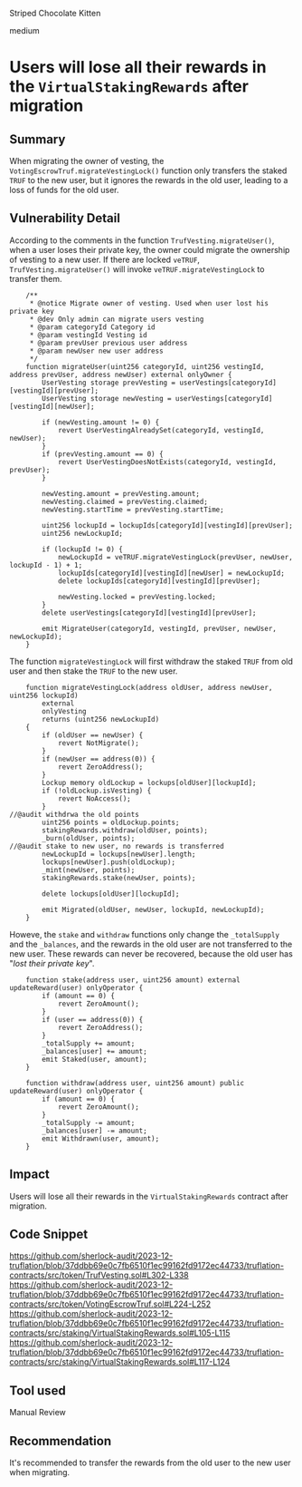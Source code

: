 Striped Chocolate Kitten

medium

# Users will lose all their rewards in the `VirtualStakingRewards` after migration

## Summary

When migrating the owner of vesting, the `VotingEscrowTruf.migrateVestingLock()` function only transfers the staked `TRUF` to the new user, but it ignores the rewards in the old user, leading to a loss of funds for the old user.

## Vulnerability Detail

According to the comments in the function `TrufVesting.migrateUser()`, when a user loses their private key, the owner could migrate the ownership of vesting to a new user. If there are locked `veTRUF`, `TrufVesting.migrateUser()` will invoke `veTRUF.migrateVestingLock` to transfer them.

```solidity
    /**
     * @notice Migrate owner of vesting. Used when user lost his private key
     * @dev Only admin can migrate users vesting
     * @param categoryId Category id
     * @param vestingId Vesting id
     * @param prevUser previous user address
     * @param newUser new user address
     */
    function migrateUser(uint256 categoryId, uint256 vestingId, address prevUser, address newUser) external onlyOwner {
        UserVesting storage prevVesting = userVestings[categoryId][vestingId][prevUser];
        UserVesting storage newVesting = userVestings[categoryId][vestingId][newUser];

        if (newVesting.amount != 0) {
            revert UserVestingAlreadySet(categoryId, vestingId, newUser);
        }
        if (prevVesting.amount == 0) {
            revert UserVestingDoesNotExists(categoryId, vestingId, prevUser);
        }

        newVesting.amount = prevVesting.amount;
        newVesting.claimed = prevVesting.claimed;
        newVesting.startTime = prevVesting.startTime;

        uint256 lockupId = lockupIds[categoryId][vestingId][prevUser];
        uint256 newLockupId;

        if (lockupId != 0) {
            newLockupId = veTRUF.migrateVestingLock(prevUser, newUser, lockupId - 1) + 1;
            lockupIds[categoryId][vestingId][newUser] = newLockupId;
            delete lockupIds[categoryId][vestingId][prevUser];

            newVesting.locked = prevVesting.locked;
        }
        delete userVestings[categoryId][vestingId][prevUser];

        emit MigrateUser(categoryId, vestingId, prevUser, newUser, newLockupId);
    }
```

The function `migrateVestingLock` will first withdraw the staked `TRUF` from old user and then stake the `TRUF` to the new user.

```solidity
    function migrateVestingLock(address oldUser, address newUser, uint256 lockupId)
        external
        onlyVesting
        returns (uint256 newLockupId)
    {
        if (oldUser == newUser) {
            revert NotMigrate();
        }
        if (newUser == address(0)) {
            revert ZeroAddress();
        }
        Lockup memory oldLockup = lockups[oldUser][lockupId];
        if (!oldLockup.isVesting) {
            revert NoAccess();
        }
//@audit withdrwa the old points
        uint256 points = oldLockup.points;
        stakingRewards.withdraw(oldUser, points);
        _burn(oldUser, points);
//@audit stake to new user, no rewards is transferred
        newLockupId = lockups[newUser].length;
        lockups[newUser].push(oldLockup);
        _mint(newUser, points);
        stakingRewards.stake(newUser, points);

        delete lockups[oldUser][lockupId];

        emit Migrated(oldUser, newUser, lockupId, newLockupId);
    }
```

Howeve, the `stake` and `withdraw` functions only change the `_totalSupply` and the `_balances`, and the rewards in the old user are not transferred to the new user. These rewards can never be recovered, because the old user has "*lost their private key*".

```solidity
    function stake(address user, uint256 amount) external updateReward(user) onlyOperator {
        if (amount == 0) {
            revert ZeroAmount();
        }
        if (user == address(0)) {
            revert ZeroAddress();
        }
        _totalSupply += amount;
        _balances[user] += amount;
        emit Staked(user, amount);
    }
```

```solidity
    function withdraw(address user, uint256 amount) public updateReward(user) onlyOperator {
        if (amount == 0) {
            revert ZeroAmount();
        }
        _totalSupply -= amount;
        _balances[user] -= amount;
        emit Withdrawn(user, amount);
    }
```

## Impact

Users will lose all their rewards in the `VirtualStakingRewards` contract after migration.

## Code Snippet

https://github.com/sherlock-audit/2023-12-truflation/blob/37ddbb69e0c7fb6510f1ec99162fd9172ec44733/truflation-contracts/src/token/TrufVesting.sol#L302-L338
https://github.com/sherlock-audit/2023-12-truflation/blob/37ddbb69e0c7fb6510f1ec99162fd9172ec44733/truflation-contracts/src/token/VotingEscrowTruf.sol#L224-L252
https://github.com/sherlock-audit/2023-12-truflation/blob/37ddbb69e0c7fb6510f1ec99162fd9172ec44733/truflation-contracts/src/staking/VirtualStakingRewards.sol#L105-L115
https://github.com/sherlock-audit/2023-12-truflation/blob/37ddbb69e0c7fb6510f1ec99162fd9172ec44733/truflation-contracts/src/staking/VirtualStakingRewards.sol#L117-L124

## Tool used

Manual Review

## Recommendation
It's recommended to transfer the rewards from the old user to the new user when migrating.